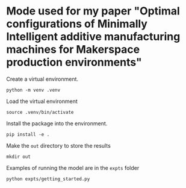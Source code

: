 # Mode used for my paper "Optimal configurations of Minimally Intelligent additive manufacturing machines for Makerspace production environments"

Create a virtual environment.

```
python -m venv .venv

```

Load the virtual environment

```
source .venv/bin/activate
```

Install the package into the environment.

```
pip install -e .
```

Make the `out` directory to store the results

```
mkdir out
```

Examples of running the model are in the `expts` folder

```
python expts/getting_started.py
```